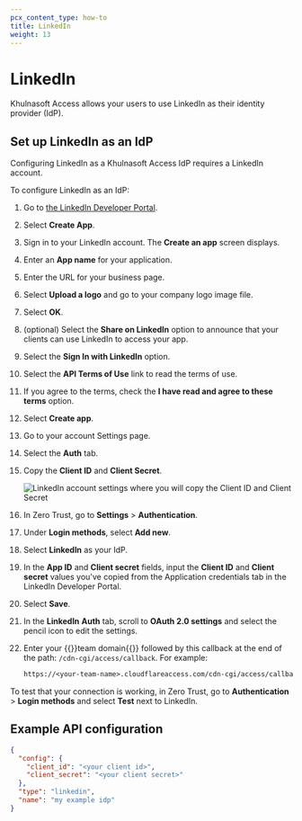 ```yaml
---
pcx_content_type: how-to
title: LinkedIn
weight: 13
---
```


# LinkedIn

Khulnasoft Access allows your users to use LinkedIn as their identity provider (IdP).

## Set up LinkedIn as an IdP

Configuring LinkedIn as a Khulnasoft Access IdP requires a LinkedIn account.

To configure LinkedIn as an IdP:

1. Go to [the LinkedIn Developer Portal](https://www.linkedin.com/developers).

2. Select **Create App**.

3. Sign in to your LinkedIn account. The **Create an app** screen displays.

4. Enter an **App name** for your application.

5. Enter the URL for your business page.

6. Select **Upload a logo** and go to your company logo image file.

7. Select **OK**.

8. (optional) Select the **Share on LinkedIn** option to announce that your clients can use LinkedIn to access your app.

9. Select the **Sign In with LinkedIn** option.

10. Select the **API Terms of Use** link to read the terms of use.

11. If you agree to the terms, check the **I have read and agree to these terms** option.

12. Select **Create app**.

13. Go to your account Settings page.

14. Select the **Auth** tab.

15. Copy the **Client ID** and **Client Secret**.

    ![LinkedIn account settings where you will copy the Client ID and Client Secret](/images/cloudflare-one/identity/linkedin/lin5.png)

16. In Zero Trust, go to **Settings** > **Authentication**.

17. Under **Login methods**, select **Add new**.

18. Select **LinkedIn** as your IdP.

19. In the **App ID** and **Client secret** fields, input the **Client ID** and **Client secret** values you've copied from the Application credentials tab in the LinkedIn Developer Portal.

20. Select **Save**.

21. In the **LinkedIn** **Auth** tab, scroll to **OAuth 2.0 settings** and select the pencil icon to edit the settings.

22. Enter your {{<glossary-tooltip term_id="team domain">}}team domain{{</glossary-tooltip>}} followed by this callback at the end of the path: `/cdn-cgi/access/callback`. For example:

    ```txt
    https://<your-team-name>.cloudflareaccess.com/cdn-cgi/access/callback
    ```

To test that your connection is working, in Zero Trust, go to **Authentication** > **Login methods** and select **Test** next to LinkedIn.

## Example API configuration

```json
{
  "config": {
    "client_id": "<your client id>",
    "client_secret": "<your client secret>"
  },
  "type": "linkedin",
  "name": "my example idp"
}
```
